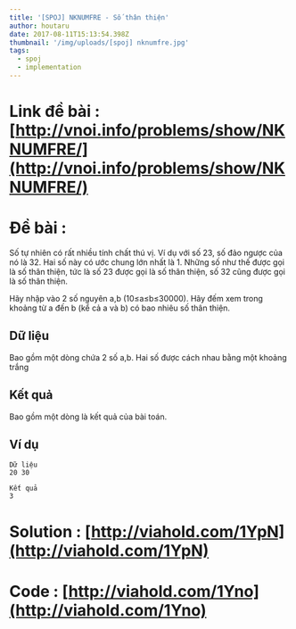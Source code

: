 ```yaml
---
title: '[SPOJ] NKNUMFRE - Số thân thiện'
author: houtaru
date: 2017-08-11T15:13:54.398Z
thumbnail: '/img/uploads/[spoj] nknumfre.jpg'
tags:
  - spoj
  - implementation
---
```

# Link đề bài : [http://vnoi.info/problems/show/NKNUMFRE/](http://vnoi.info/problems/show/NKNUMFRE/)

# Đề bài :

Số tự nhiên có rất nhiều tính chất thú vị. Ví dụ với số 23, số đảo ngược của nó là 32. Hai số này có ước chung lớn nhất là 1. Những số như thế được gọi là số thân thiện, tức là số 23 được gọi là số thân thiện, số 32 cũng được gọi là số thân thiện.

Hãy nhập vào 2 số nguyên a,b (10≤a≤b≤30000). Hãy đếm xem trong khoảng từ a đến b (kể cả a và b) có bao nhiêu số thân thiện.

## Dữ liệu

Bao gồm một dòng chứa 2 số a,b. Hai số được cách nhau bằng một khoảng trắng

## Kết quả

Bao gồm một dòng là kết quả của bài toán.

## Ví dụ

```
Dữ liệu
20 30		

Kết quả
3
```

# Solution : [http://viahold.com/1YpN](http://viahold.com/1YpN)

# Code : [http://viahold.com/1Yno](http://viahold.com/1Yno)
